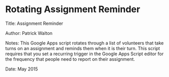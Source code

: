 # Rotating Assignment Reminder
Title: Assignment Reminder

Author: Patrick Walton

Notes: This Google Apps script rotates through a list of volunteers that take turns on an assignment and reminds them when it is their turn. This script requires that you set a recurring trigger in the Google Apps Script editor for the frequency that people need to report on their assignment.

Date: May 2015
